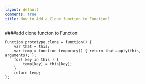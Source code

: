 ```yaml
---
layout: default
comments: true
title: How to Add a Clone function to Function?
---
```

####add clone functon to Function:
    
    Function.prototype.clone = function() {
        var that = this;
        var temp = function temporary() { return that.apply(this, arguments); };
        for( key in this ) {
            temp[key] = this[key];
        }
        return temp;
    };